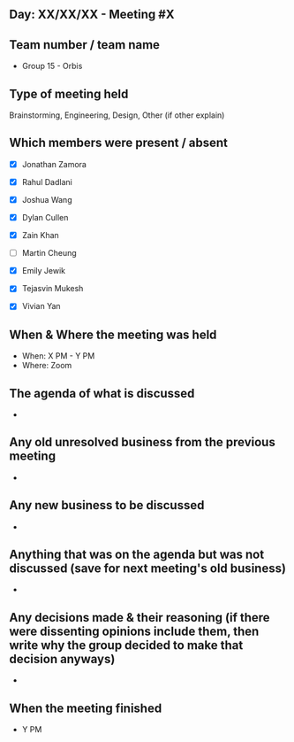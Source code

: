 ## Day: XX/XX/XX - Meeting #X

## Team number / team name
- Group 15 - Orbis
## Type of meeting held
Brainstorming, Engineering, Design, Other
(if other explain)
## Which members were present / absent
- [x] Jonathan Zamora

- [x] Rahul Dadlani

- [x] Joshua Wang

- [x] Dylan Cullen

- [x] Zain Khan

- [ ] Martin Cheung

- [x] Emily Jewik

- [x] Tejasvin Mukesh

- [x] Vivian Yan
## When & Where the meeting was held
- When: X PM - Y PM
- Where: Zoom
## The agenda of what is discussed
- 
## Any old unresolved business from the previous meeting
- 
## Any new business to be discussed
- 
## Anything that was on the agenda but was not discussed (save for next meeting's old business)
- 
## Any decisions made & their reasoning (if there were dissenting opinions include them, then write why the group decided to make that decision anyways)
- 
## When the meeting finished
- Y PM